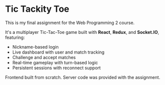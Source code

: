 # Tic Tackity Toe

This is my final assignment for the Web Programming 2 course.

It's a multiplayer Tic-Tac-Toe game built with **React**, **Redux**, and **Socket.IO**, featuring:

- Nickname-based login
- Live dashboard with user and match tracking
- Challenge and accept matches
- Real-time gameplay with turn-based logic
- Persistent sessions with reconnect support

Frontend built from scratch. Server code was provided with the assignment.
